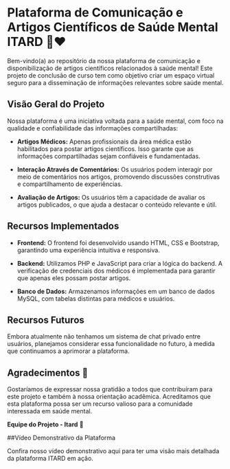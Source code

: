 # Plataforma de Comunicação e Artigos Científicos de Saúde Mental ITARD :brain::heart:

Bem-vindo(a) ao repositório da nossa plataforma de comunicação e disponibilização de artigos científicos relacionados à saúde mental! Este projeto de conclusão de curso tem como objetivo criar um espaço virtual seguro para a disseminação de informações relevantes sobre saúde mental.

## Visão Geral do Projeto

Nossa plataforma é uma iniciativa voltada para a saúde mental, com foco na qualidade e confiabilidade das informações compartilhadas:

- **Artigos Médicos:** Apenas profissionais da área médica estão habilitados para postar artigos científicos. Isso garante que as informações compartilhadas sejam confiáveis e fundamentadas.

- **Interação Através de Comentários:** Os usuários podem interagir por meio de comentários nos artigos, promovendo discussões construtivas e compartilhamento de experiências.

- **Avaliação de Artigos:** Os usuários têm a capacidade de avaliar os artigos publicados, o que ajuda a destacar o conteúdo relevante e útil.

## Recursos Implementados

- **Frontend:** O frontend foi desenvolvido usando HTML, CSS e Bootstrap, garantindo uma experiência intuitiva e responsiva.

- **Backend:** Utilizamos PHP e JavaScript para criar a lógica do backend. A verificação de credenciais dos médicos é implementada para garantir que apenas eles possam postar artigos.

- **Banco de Dados:** Armazenamos informações em um banco de dados MySQL, com tabelas distintas para médicos e usuários.

## Recursos Futuros

Embora atualmente não tenhamos um sistema de chat privado entre usuários, planejamos considerar essa funcionalidade no futuro, à medida que continuamos a aprimorar a plataforma.

## Agradecimentos :pray:

Gostaríamos de expressar nossa gratidão a todos que contribuíram para este projeto e também à nossa orientação acadêmica. Acreditamos que esta plataforma possa ser um recurso valioso para a comunidade interessada em saúde mental.

**Equipe do Projeto - Itard** :star2:

##Vídeo Demonstrativo da Plataforma

Confira nosso vídeo demonstrativo aqui para ter uma visão mais detalhada da plataforma ITARD em ação.
